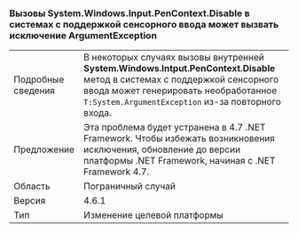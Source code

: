 ### <a name="calls-to-systemwindowsinputpencontextdisable-on-touch-enabled-systems-may-throw-an-argumentexception"></a>Вызовы System.Windows.Input.PenContext.Disable в системах с поддержкой сенсорного ввода может вызвать исключение ArgumentException

|   |   |
|---|---|
|Подробные сведения|В некоторых случаях вызовы внутренней <strong>System.Windows.Intput.PenContext.Disable</strong> метод в системах с поддержкой сенсорного ввода может генерировать необработанное <code>T:System.ArgumentException</code> из-за повторного входа.|
|Предложение|Эта проблема будет устранена в 4.7 .NET Framework. Чтобы избежать возникновения исключения, обновление до версии платформы .NET Framework, начиная с .NET Framework 4.7.|
|Область|Пограничный случай|
|Версия|4.6.1|
|Тип|Изменение целевой платформы|

